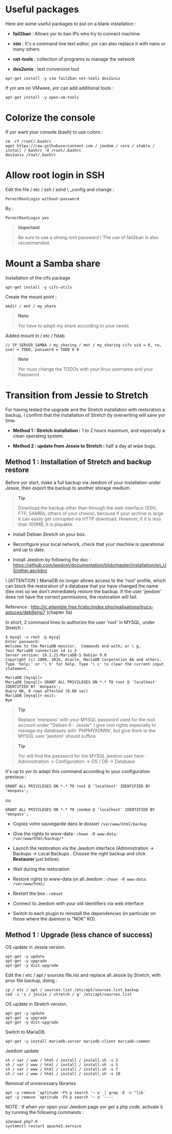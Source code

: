 Useful packages 
==============

Here are some useful packages to put on a blank installation :

-   **fail2ban** : Allows yor to ban IPs who try to connect
    machine.

-   **vim** : It's a command line text editor, yor can
    also replace it with nano or many others.

-   **net-tools** : collection of programs to manage the network

-   **dos2unix** : text conversion tool

<!-- -->

    apt-get install -y vim fail2ban net-tools dos2unix

If yor are on VMware, yor can add additional tools
:

    apt-get install -y open-vm-tools

Colorize the console 
====================

If yor want your console (bash) to use colors :

    rm -rf /root/.bashrc
    wget https://raw.githubusercontent.com / jeedom / core / stable / install / bashrc -O /root/.bashrc
    dos2unix /root/.bashrc

Allow root login in SSH 
==================================

Edit the file / etc / ssh / sshd \ _config and change :

    PermitRootLogin without-password

By :

    PermitRootLogin yes

> **Important**
>
> Be sure to use a strong root password ! The use of
> fail2ban is also recommended.

Mount a Samba share 
=======================

Installation of the cifs package

    apt-get install -y cifs-utils

Create the mount point :

    mkdir / mnt / my_share

> **Note**
>
> Yor have to adapt my share according to your needs

Added mount in / etc / fstab

    // IP_SERVER_SAMBA / my_sharing / mnt / my_sharing cifs uid = 0, rw, user = TODO, password = TODO 0 0

> **Note**
>
> Yor must change the TODOs with your linux username and your
> Password

Transition from Jessie to Stretch 
===========================

For having tested the upgrade and the Stretch installation with restoration
a backup, I confirm that the installation of Stretch by
overwriting will save yor time.

-   **Method 1 : Stretch installation :** 1 to 2 hours maximum, and
    especially a clean operating system.

-   **Method 2 : update from Jessie to Stretch :** half a day at
    wipe bugs.

Method 1 : Installation of Stretch and backup restore 
-----------------------------------------------------------------

Before yor start, make a full backup via Jeedom of your
installation under Jessie, then export the backup to another
storage medium.

> **Tip**
>
> Download the backup other than through the web interface (SSH, FTP,
> SAMBA, others of your choice), because if your archive is large
> it can easily get corrupted via HTTP download.
> However, if it is less than 100MB, it is playable.

-   Install Debian Stretch on your box.

-   Reconfigure your local network, check that your machine is
    operational and up to date.

-   Install Jeedom by following the doc :
    <https://github.com/jeedom/documentation/blob/master/installation/en_US/other.asciidoc>

\ [ATTENTION \] MariaDB no longer allows access to the 'root' profile, which
can block the restoration of a database that yor have
changed the name (like me) so we don't immediately restore the
backup. If the user 'jeedom' does not have the correct permissions, the
restoration will fail.

Reference :
<http://jc.etiemble.free.fr/abc/index.php/realisations/trucs-astuces/deb9php7>
(chapter 5a)

In short, 2 command lines to authorize the user 'root' in
MYSQL, under Stretch :

    $ mysql -u root -p mysql
    Enter password:
    Welcome to the MariaDB monitor.  Commands end with; or \ g.
    Your MariaDB connection id is 2
    Server version: 10.1.21-MariaDB-5 Debian 9.0
    Copyright (c) 2000, 2016, Oracle, MariaDB Corporation Ab and others.
    Type 'help;' or '\ h' for help. Type '\ c' to clear the current input statement.

    MariaDB [mysql]>
    MariaDB [mysql]> GRANT ALL PRIVILEGES ON *.* TO root @ 'localhost' IDENTIFIED BY 'monpass';
    Query OK, 0 rows affected (0.00 sec)
    MariaDB [mysql]> exit;
    Bye

> **Tip**
>
> Replace 'monpass' with your MYSQL password used for the
> root account under "Debian 8 - Jessie". I give root rights
> especially to manage my databases with 'PHPMYADMIN', but give them to
> the MYSQL user 'jeedom' should suffice.

> **Tip**
>
> Yor will find the password for the MYSQL jeedom user here :
> Administration → Configuration → OS / DB → Database

It's up to yor to adapt this command according to your configuration
previous :

    GRANT ALL PRIVILEGES ON *.* TO root @ 'localhost' IDENTIFIED BY 'monpass';

ou

    GRANT ALL PRIVILEGES ON *.* TO jeedom @ 'localhost' IDENTIFIED BY 'monpass';

-   Copiez votre sauvegarde dans le dossier `/var/www/html/backup`

-   Give the rights to www-data :
    `chown -R www-data: /var/www/html/backup/*`

-   Launch the restoration via the Jeedom interface (Administration →
    Backups → Local Backups : Choose the right backup
    and click **Restaurer** just below)

-   Wait during the restoration

-   Restore rights to www-data on all Jeedom :
    `chown -R www-data: /var/www/html/`

-   Restart the box : `reboot`

-   Connect to Jeedom with your old identifiers via
    web interface

-   Switch to each plugin to reinstall the dependencies (in particular
    on those where the daemon is "NOK" KO).

Method 1 : Upgrade (less chance of success) 
-----------------------------------------------

OS update in Jessie version.

    apt-get -y update
    apt-get -y upgrade
    apt-get -y dist-upgrade

Edit the / etc / apt / sources file.list and replace all
Jessie by Stretch, with prior file backup, doing :

    cp / etc / apt / sources.list /etc/apt/sources.list_backup
    sed -i 's / jessie / stretch / g' /etc/apt/sources.list

OS update in Stretch version.

    apt-get -y update
    apt-get -y upgrade
    apt-get -y dist-upgrade

Switch to MariaDB.

    apt-get -y install mariadb-server mariadb-client mariadb-common

Jeedom update

    sh / var / www / html / install / install.sh -s 2
    sh / var / www / html / install / install.sh -s 5
    sh / var / www / html / install / install.sh -s 7
    sh / var / www / html / install / install.sh -s 10

Removal of unnecessary libraries

    apt -y remove `aptitude -F% p search '~ o' | grep -E -v ^lib`
    apt -y remove `aptitude -F% p search '~ o'`----

NOTE : If when yor open your Jeedom page yor get a php code, activate it by running the following commands :

    a2enmod php7.0 
    systemctl restart apache2.service

